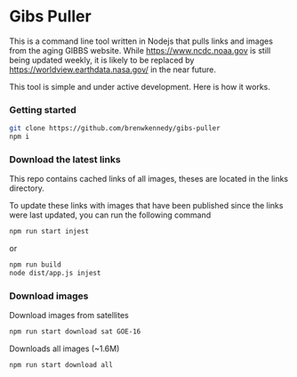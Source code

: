 # Gibs Puller

This is a command line tool written in Nodejs that pulls links and images from the aging GIBBS website. While https://www.ncdc.noaa.gov is still being updated weekly, it is likely to be replaced by https://worldview.earthdata.nasa.gov/ in the near future.

This tool is simple and under active development. Here is how it works.

### Getting started
```bash
git clone https://github.com/brenwkennedy/gibs-puller
npm i
```

### Download the latest links
This repo contains cached links of all images, theses are located in the links directory.

To update these links with images that have been published since the links were last updated, you can run the following command
```bash
npm run start injest
```
or 
```bash
npm run build
node dist/app.js injest
```

### Download images
Download images from satellites
```bash
npm run start download sat GOE-16
```
Downloads all images (~1.6M)
```bash
npm run start download all
```
